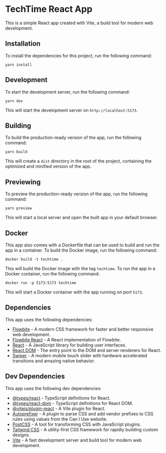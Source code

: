 # TechTime React App

This is a simple React app created with Vite, a build tool for modern web development.

## Installation

To install the dependencies for this project, run the following command:

`yarn install`

## Development

To start the development server, run the following command:

`yarn dev`

This will start the development server on `http://localhost:5173`.

## Building

To build the production-ready version of the app, run the following command:

`yarn build`

This will create a `dist` directory in the root of the project, containing the optimized and minified version of the app.

## Previewing

To preview the production-ready version of the app, run the following command:

`yarn preview`

This will start a local server and open the built app in your default browser.

## Docker

This app also comes with a Dockerfile that can be used to build and run the app in a container. To build the Docker image, run the following command:

`docker build -t techtime .`

This will build the Docker image with the tag `techtime`. To run the app in a Docker container, run the following command:

`docker run -p 5173:5173 techtime`

This will start a Docker container with the app running on port `5173`.

## Dependencies

This app uses the following dependencies:

- [Flowbite](https://github.com/flowbite/flowbite) - A modern CSS framework for faster and better responsive web development.
- [Flowbite React](https://github.com/flowbite/flowbite-react) - A React implementation of Flowbite.
- [React](https://reactjs.org/) - A JavaScript library for building user interfaces.
- [React DOM](https://reactjs.org/docs/react-dom.html) - The entry point to the DOM and server renderers for React.
- [Swiper](https://swiperjs.com/) - A modern mobile touch slider with hardware accelerated transitions and amazing native behavior.

## Dev Dependencies

This app uses the following dev dependencies:

- [@types/react](https://www.npmjs.com/package/@types/react) - TypeScript definitions for React.
- [@types/react-dom](https://www.npmjs.com/package/@types/react-dom) - TypeScript definitions for React DOM.
- [@vitejs/plugin-react](https://github.com/vitejs/vite/tree/main/packages/plugin-react) - A Vite plugin for React.
- [Autoprefixer](https://github.com/postcss/autoprefixer) - A plugin to parse CSS and add vendor prefixes to CSS rules using values from the Can I Use website.
- [PostCSS](https://postcss.org/) - A tool for transforming CSS with JavaScript plugins.
- [Tailwind CSS](https://tailwindcss.com/) - A utility-first CSS framework for rapidly building custom designs.
- [Vite](https://vitejs.dev/) - A fast development server and build tool for modern web development.
